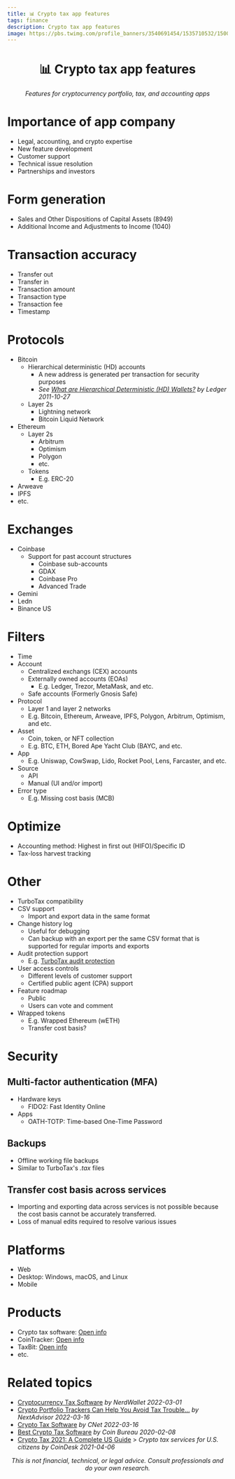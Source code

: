 ```yaml
---
title: 📊 Crypto tax app features
tags: finance
description: Crypto tax app features
image: https://pbs.twimg.com/profile_banners/3540691454/1535710532/1500x500
---
```


<h1 style="text-align: center;">📊 Crypto tax app features</h1>

<p style="text-align: center; 
          font-style: italic;">Features for cryptocurrency portfolio, tax, and accounting apps</a>
</p>

# Importance of app company

- Legal, accounting, and crypto expertise
- New feature development
- Customer support
- Technical issue resolution
- Partnerships and investors

# Form generation

- Sales and Other Dispositions of Capital Assets (8949)
- Additional Income and Adjustments to Income (1040)

# Transaction accuracy

- Transfer out
- Transfer in
- Transaction amount
- Transaction type
- Transaction fee
- Timestamp

# Protocols

- Bitcoin
    - Hierarchical deterministic (HD) accounts
        - A new address is generated per transaction for security purposes
        - *See [What are Hierarchical Deterministic (HD) Wallets?](https://www.ledger.com/academy/crypto/what-are-hierarchical-deterministic-hd-wallets) by Ledger 2011-10-27*
    - Layer 2s
        - Lightning network
        - Bitcoin Liquid Network
- Ethereum
    - Layer 2s
        - Arbitrum
        - Optimism
        - Polygon
        - etc.
    - Tokens
        - E.g. ERC-20
- Arweave
- IPFS
- etc.

# Exchanges

- Coinbase
    - Support for past account structures
        - Coinbase sub-accounts
        - GDAX
        - Coinbase Pro
        - Advanced Trade
- Gemini
- Ledn
- Binance US

# Filters

- Time
- Account
    - Centralized exchangs (CEX) accounts
    - Externally owned accounts (EOAs)
        - E.g. Ledger, Trezor, MetaMask, and etc.
    - Safe accounts (Formerly Gnosis Safe)
- Protocol
    - Layer 1 and layer 2 networks
    - E.g. Bitcoin, Ethereum, Arweave, IPFS, Polygon, Arbitrum, Optimism, and etc.
- Asset
    -  Coin, token, or NFT collection
    -  E.g. BTC, ETH, Bored Ape Yacht Club (BAYC, and etc.
- App
    - E.g. Uniswap, CowSwap, Lido, Rocket Pool, Lens, Farcaster, and etc.
- Source
    - API
    - Manual (UI and/or import)
- Error type
    - E.g. Missing cost basis (MCB)

# Optimize

- Accounting method: Highest in first out (HIFO)/Specific ID
- Tax-loss harvest tracking

# Other

- TurboTax compatibility
- CSV support
    - Import and export data in the same format
- Change history log
    - Useful for debugging
    - Can backup with an export per the same CSV format that is supported for regular imports and exports 
- Audit protection support
    - E.g. [TurboTax audit protection](https://hackmd.io/RILGfzSiTtSb_Xxtcchn2Q?view#TurboTax-audit-protection)
- User access controls
    - Different levels of customer support
    - Certified public agent (CPA) support
- Feature roadmap
    - Public
    - Users can vote and comment
- Wrapped tokens
    - E.g. Wrapped Ethereum (wETH)
    - Transfer cost basis?

# Security

## Multi-factor authentication (MFA)

- Hardware keys
    - FIDO2: Fast Identity Online
- Apps
    - OATH-TOTP: Time-based One-Time Password 

## Backups

- Offline working file backups
- Similar to TurboTax's *.tax* files

## Transfer cost basis across services

- Importing and exporting data across services is not possible because the cost basis cannot be accurately transferred.
- Loss of manual edits required to resolve various issues

# Platforms

- Web
- Desktop: Windows, macOS, and Linux
- Mobile

# Products

- Crypto tax software: [Open info](https://docs.google.com/spreadsheets/d/1qAman-MLsDcNRfNIsO6dFsITWoFdZN9fLObmT0hqvM4/edit#gid=0)
- CoinTracker: [Open info](https://docs.google.com/document/u/0/d/1D_OK9TE_kJRHRp7Svfm8a9bhUZICs-9rOrbczo2AwGM/edit)
- TaxBit: [Open info](https://docs.google.com/document/u/0/d/1B7bKyvEQ1KFT-yOzHgS8nzMcIg1Ec5BNpaToDR2OTVg/edit)
- etc.

# Related topics

- [Cryptocurrency Tax Software](https://www.nerdwallet.com/article/investing/crypto-tax-software) *by NerdWallet 2022-03-01*
- [Crypto Portfolio Trackers Can Help You Avoid Tax Trouble…](https://time.com/nextadvisor/investing/cryptocurrency/what-are-crypto-portfolio-trackers/) *by NextAdvisor 2022-03-16*
- [Crypto Tax Software](https://www.cnet.com/personal-finance/taxes/crypto-tax-software-manage-bitcoin-and-other-digital-currencies/) *by CNet 2022-03-16*
- [Best Crypto Tax Software](https://www.coinbureau.com/services/crypto-tax-software) *by Coin Bureau 2020-02-08*
- [Crypto Tax 2021: A Complete US Guide](https://www.coindesk.com/crypto-tax-2021-guide) > *Crypto tax services for U.S. citizens by CoinDesk 2021-04-06*

<p style="text-align: center; font-style: italic">This is not financial, technical, or legal advice. Consult professionals and do your own research.</p>